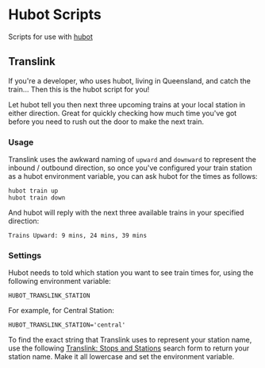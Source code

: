 # Hubot Scripts

Scripts for use with [hubot](http://hubot.github.com/)

## Translink

If you're a developer, who uses hubot, living in Queensland, and catch the train...  Then this is the hubot script for you!

Let hubot tell you then next three upcoming trains at your local station in either direction. Great for quickly checking how much time you've got before you need to rush out the door to make the next train.

### Usage

Translink uses the awkward naming of `upward` and `downward` to represent the inbound / outbound direction, so once you've configured your train station as a hubot environment variable, you can ask hubot for the times as follows:

	hubot train up
	hubot train down

And hubot will reply with the next three available trains in your specified direction:

	Trains Upward: 9 mins, 24 mins, 39 mins

### Settings

Hubot needs to told which station you want to see train times for, using the following environment variable:

	HUBOT_TRANSLINK_STATION

For example, for Central Station:

	HUBOT_TRANSLINK_STATION='central'

To find the exact string that Translink uses to represent your station name, use the following [Translink: Stops and Stations](http://jp.translink.com.au/travel-information/network-information/stops-and-stations/) search form to return your station name. Make it all lowercase and set the environment variable.